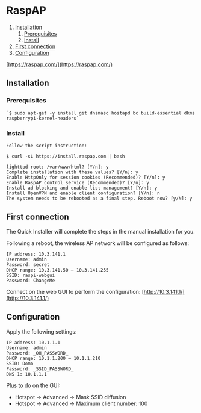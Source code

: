 # RaspAP

1. [Installation](#installation)
    1. [Prerequisites](#prerequisites)
    2. [Install](#install)
2. [First connection](#first-connection)
3. [Configuration](#configuration)

[https://raspap.com/](https://raspap.com/)

## Installation

### Prerequisites

    `$ sudo apt-get -y install git dnsmasq hostapd bc build-essential dkms raspberrypi-kernel-headers`

### Install

    Follow the script instruction:

`$ curl -sL https://install.raspap.com | bash`

`````commandline
lighttpd root: /var/www/html? [Y/n]: y
Complete installation with these values? [Y/n]: y
Enable HttpOnly for session cookies (Recommended)? [Y/n]: y
Enable RaspAP control service (Recommended)? [Y/n]: y
Install ad blocking and enable list management? [Y/n]: y
Install OpenVPN and enable client configuration? [Y/n]: n
The system needs to be rebooted as a final step. Reboot now? [y/N]: y
`````

## First connection

The Quick Installer will complete the steps in the manual installation for you.

Following a reboot, the wireless AP network will be configured as follows:

````commandline
IP address: 10.3.141.1
Username: admin
Password: secret
DHCP range: 10.3.141.50 — 10.3.141.255
SSID: raspi-webgui
Password: ChangeMe
````

Connect on the web GUI to perform the configuration: [http://10.3.141.1/](http://10.3.141.1/)

## Configuration

Apply the following settings:

````commandline
IP address: 10.1.1.1
Username: admin
Password: _OH_PASSWORD_
DHCP range: 10.1.1.200 — 10.1.1.210
SSID: Domo
Password: _SSID_PASSWORD_
DNS 1: 10.1.1.1
````

Plus to do on the GUI:

- Hotspot -> Advanced -> Mask SSID diffusion
- Hotspot -> Advanced -> Maximum client number: 100